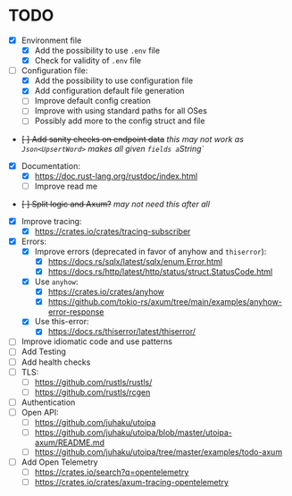 # TODO

- [x] Environment file
  - [x] Add the possibility to use `.env` file
  - [x] Check for validity of `.env` file
- [ ] Configuration file:
  - [x] Add the possibility to use configuration file
  - [x] Add configuration default file generation
  - [ ] Improve default config creation
  - [ ] Improve with using standard paths for all OSes
  - [ ] Possibly add more to the config struct and file
- ~~[ ] Add sanity checks on endpoint data~~ _this may not work as
  `Json<UpsertWord>` makes all given `fields a`String`_
- [x] Documentation:
  - [x] <https://doc.rust-lang.org/rustdoc/index.html>
  - [ ] Improve read me
- ~~[ ] Split logic and Axum?~~ _may not need this after all_
- [x] Improve tracing:
  - [x] <https://crates.io/crates/tracing-subscriber>
- [x] Errors:
  - [x] Improve errors (deprecated in favor of anyhow and `thiserror`):
    - [x] <https://docs.rs/sqlx/latest/sqlx/enum.Error.html>
    - [x] <https://docs.rs/http/latest/http/status/struct.StatusCode.html>
  - [x] Use `anyhow`:
    - [x] <https://crates.io/crates/anyhow>
    - [x] <https://github.com/tokio-rs/axum/tree/main/examples/anyhow-error-response>
  - [x] Use this-error:
    - [x] <https://docs.rs/thiserror/latest/thiserror/>
- [ ] Improve idiomatic code and use patterns
- [ ] Add Testing
- [ ] Add health checks
- [ ] TLS:
  - [ ] <https://github.com/rustls/rustls/>
  - [ ] <https://github.com/rustls/rcgen>
- [ ] Authentication
- [ ] Open API:
  - [ ] <https://github.com/juhaku/utoipa>
  - [ ] <https://github.com/juhaku/utoipa/blob/master/utoipa-axum/README.md>
  - [ ] <https://github.com/juhaku/utoipa/tree/master/examples/todo-axum>
- [ ] Add Open Telemetry
  - [ ] <https://crates.io/search?q=opentelemetry>
  - [ ] <https://crates.io/crates/axum-tracing-opentelemetry>
